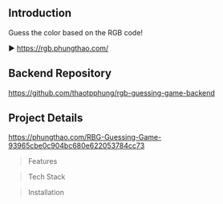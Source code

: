 ## Introduction

Guess the color based on the RGB code!

▶️ https://rgb.phungthao.com/

## Backend Repository
https://github.com/thaotpphung/rgb-guessing-game-backend

## Project Details 

https://phungthao.com/RBG-Guessing-Game-93965cbe0c904bc680e622053784cc73

> Features

> Tech Stack

> Installation

